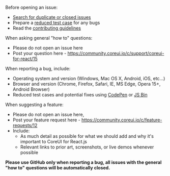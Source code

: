 Before opening an issue:

- [Search for duplicate or closed issues](https://github.com/coreui/coreui-react/issues?utf8=%E2%9C%93&q=is%3Aissue)
- Prepare a [reduced test case](https://css-tricks.com/reduced-test-cases/) for any bugs
- Read the [contributing guidelines](./CONTRIBUTING.md)

When asking general "how to" questions:

- Please do not open an issue here
- Post your question here - https://community.coreui.io/c/support/coreui-for-react/15

When reporting a bug, include:

- Operating system and version (Windows, Mac OS X, Android, iOS, etc...)
- Browser and version (Chrome, Firefox, Safari, IE, MS Edge, Opera 15+, Android Browser)
- Reduced test cases and potential fixes using [CodePen](https://codepen.io/) or [JS Bin](https://jsbin.com/)

When suggesting a feature:

- Please do not open an issue here, 
- Post your feature request here - https://community.coreui.io/c/feature-requests/12
- Include:
  - As much detail as possible for what we should add and why it's important to CoreUI for React.js
  - Relevant links to prior art, screenshots, or live demos whenever possible

**Please use GitHub only when reporting a bug, all issues with the general "how to" questions will be automatically closed.**